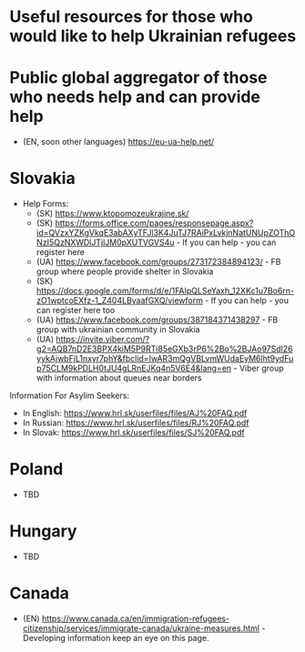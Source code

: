 # Useful resources for those who would like to help Ukrainian refugees

# Public global aggregator of those who needs help and can provide help

- (EN, soon other languages) https://eu-ua-help.net/

# Slovakia
- Help Forms:
  - (SK) https://www.ktopomozeukrajine.sk/
  - (SK) https://forms.office.com/pages/responsepage.aspx?id=QVzxYZKgVkqE3abAXyTFJl3K4JuTJ7RAiPxLvkjnNatUNUpZOThONzI5QzNXWDlJTjlJM0pXUTVGVS4u - If you can help - you can register here
  - (UA) https://www.facebook.com/groups/273172384894123/ - FB group where people provide shelter in Slovakia
  - (SK) https://docs.google.com/forms/d/e/1FAIpQLSeYaxh_12XKc1u7Bo6rn-zO1wptcoEXfz-1_Z404LByaafGXQ/viewform - If you can help - you can register here too
  - (UA) https://www.facebook.com/groups/387184371438297 - FB group with ukrainian community in Slovakia
  - (UA) https://invite.viber.com/?g2=AQB7nD2E3BPX4kiM5P9RTi85eGXb3rP6%2Bo%2BJAo97Sdl26yykAjwbFjL1nxyr7phY&fbclid=IwAR3mQgVBLvmWUdaEyM6lht9ydFup75CLM9kPDLH0tJU4gLRnEJKq4n5V6E4&lang=en - Viber group with information about queues near borders
 
Information For Asylim Seekers:

- In English: https://www.hrl.sk/userfiles/files/AJ%20FAQ.pdf
- In Russian: https://www.hrl.sk/userfiles/files/RJ%20FAQ.pdf
- In Slovak: https://www.hrl.sk/userfiles/files/SJ%20FAQ.pdf

 # Poland
- TBD

# Hungary
- TBD

# Canada
- (EN) https://www.canada.ca/en/immigration-refugees-citizenship/services/immigrate-canada/ukraine-measures.html - Developing information keep an eye on this page.
